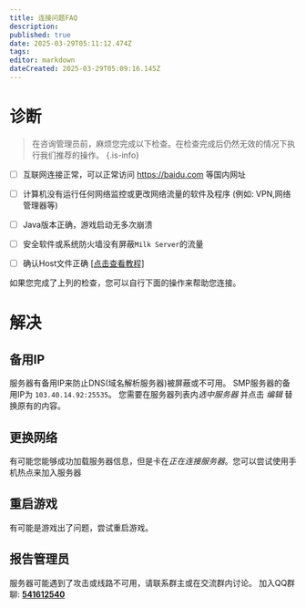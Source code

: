 ```yaml
---
title: 连接问题FAQ
description: 
published: true
date: 2025-03-29T05:11:12.474Z
tags: 
editor: markdown
dateCreated: 2025-03-29T05:09:16.145Z
---
```


# 诊断
> 在咨询管理员前，麻烦您完成以下检查。在检查完成后仍然无效的情况下执行我们推荐的操作。
{.is-info}

- [ ] 互联网连接正常，可以正常访问 https://baidu.com 等国内网址
- [ ] 计算机没有运行任何网络监控或更改网络流量的软件及程序 (例如: VPN,网络管理器等)
- [ ] Java版本正确，游戏启动无多次崩溃
- [ ] 安全软件或系统防火墙没有屏蔽`Milk Server`的流量
- [ ] 确认Host文件正确 [[点击查看教程]](https://www.cnblogs.com/luchaoshuai/p/18240587)


如果您完成了上列的检查，您可以自行下面的操作来帮助您连接。
# 解决
## 备用IP
服务器有备用IP来防止DNS(域名解析服务器)被屏蔽或不可用。
SMP服务器的备用IP为 `103.40.14.92:25535`。 
您需要在服务器列表内*选中服务器* 并点击 *编辑* 替换原有的内容。

## 更换网络
有可能您能够成功加载服务器信息，但是卡在*正在连接服务器*。您可以尝试使用手机热点来加入服务器

## 重启游戏
有可能是游戏出了问题，尝试重启游戏。

## 报告管理员
服务器可能遇到了攻击或线路不可用，请联系群主或在交流群内讨论。
加入QQ群聊: **[541612540](https://qm.qq.com/q/6TTHyE0ZlC)**
